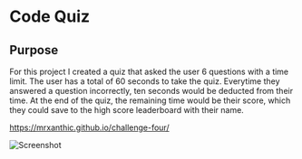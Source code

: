 # Code Quiz

## Purpose

For this project I created a quiz that asked the user 6 questions with a time limit. The user has a total of 60 seconds to take the quiz. Everytime they answered a question incorrectly, ten seconds would be deducted from their time. At the end of the quiz, the remaining time would be their score, which they could save to the high score leaderboard with their name.

https://mrxanthic.github.io/challenge-four/

![Screenshot](https://github.com/mrxanthic/challenge-four/blob/main/assets/Codequizscrnshot.PNG)
